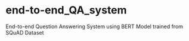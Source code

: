 # end-to-end_QA_system
End-to-end Question Answering System using BERT Model trained from SQuAD Dataset

